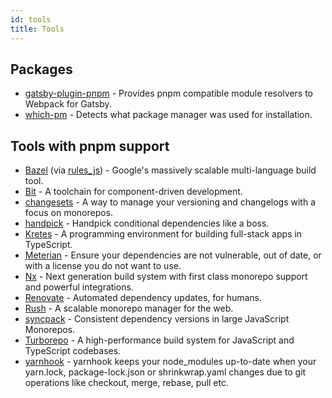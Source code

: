 ```yaml
---
id: tools
title: Tools
---
```


## Packages

- [gatsby-plugin-pnpm](https://github.com/Js-Brecht/gatsby-plugin-pnpm) - Provides pnpm compatible module resolvers to Webpack for Gatsby.
- [which-pm](https://github.com/zkochan/which-pm) - Detects what package manager was used for installation.

## Tools with pnpm support

<!-- alphabetical order -->

- [Bazel](https://bazel.build) (via [rules_js](https://github.com/aspect-build/rules_js)) - Google's massively scalable multi-language build tool.
- [Bit](https://bit.dev/) - A toolchain for component-driven development.
- [changesets](https://github.com/changesets/changesets) - A way to manage your versioning and changelogs with a focus on monorepos.
- [handpick](https://github.com/redaxmedia/handpick) - Handpick conditional dependencies like a boss.
- [Kretes](https://kretes.dev/) - A programming environment for building full-stack apps in TypeScript.
- [Meterian](https://meterian.io) - Ensure your dependencies are not vulnerable, out of date, or with a license you do not want to use.
- [Nx](https://nx.dev/) - Next generation build system with first class monorepo support and powerful integrations.
- [Renovate](https://renovateapp.com/) - Automated dependency updates, for humans.
- [Rush](https://rushjs.io/) - A scalable monorepo manager for the web.
- [syncpack](https://github.com/JamieMason/syncpack) - Consistent dependency versions in large JavaScript Monorepos.
- [Turborepo](https://turborepo.org/) - A high-performance build system for JavaScript and TypeScript codebases.
- [yarnhook](https://github.com/frontsideair/yarnhook) - yarnhook keeps your node_modules up-to-date when your yarn.lock, package-lock.json or shrinkwrap.yaml changes due to git operations like checkout, merge, rebase, pull etc.
